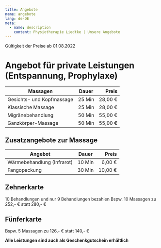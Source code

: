 ```yaml
---
title: Angebote
name: angebote
lang: de-DE
meta:
  - name: description
    content: Physiotherapie Liedtke | Unsere Angebote
---
```


Gültigkeit der Preise ab 01.08.2022

# Angebot für private Leistungen (Entspannung, Prophylaxe)

| Massagen                  | Dauer  | Preis   |
| ------------------------- |:------:| -------:|
| Gesichts- und Kopfmassage | 25 Min | 28,00 € |
| Klassische Massage        | 25 Min | 28,00 € |
| Migränebehandlung         | 50 Min | 55,00 € |
| Ganzkörper-Massage        | 50 Min | 55,00 € |

## Zusatzangebote zur Massage

| Angebot                    | Dauer  | Preis   |
| -------------------------- |:------:| -------:|
| Wärmebehandlung (Infrarot) | 10 Min | 6,00 € |
| Fangopackung               | 30 Min | 10,00 € |


## Zehnerkarte
10 Behandlungen und nur 9 Behandlungen bezahlen
Bspw. 10 Massagen zu 252,- € statt 280,- €

## Fünferkarte
Bspw. 5 Massagen zu 126,- € statt 140,- €

**Alle Leistungen sind auch als Geschenkgutschein erhältlich**

<style>
  .angebote table { width: 100%; }
  .angebote td:not(:first-child) { padding: 0 4px; white-space: nowrap; }
</style>
